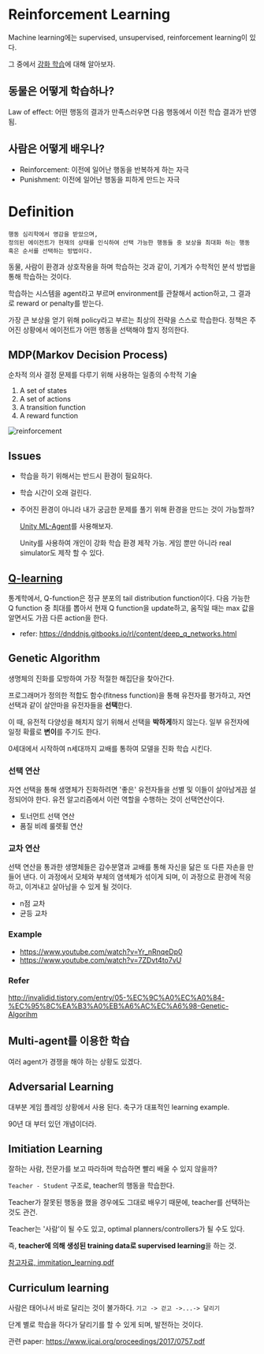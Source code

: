 # Reinforcement Learning
Machine learning에는 supervised, unsupervised, reinforcement learning이 있다.

그 중에서 [강화 학습](https://ko.wikipedia.org/wiki/%EA%B0%95%ED%99%94_%ED%95%99%EC%8A%B5)에 대해 알아보자.

## 동물은 어떻게 학습하나?
Law of effect: 어떤 행동의 결과가 만족스러우면 다음 행동에서 이전 학습 결과가 반영됨.

## 사람은 어떻게 배우나?
- Reinforcement: 이전에 일어난 행동을 반복하게 하는 자극
- Punishment: 이전에 일어난 행동을 피하게 만드는 자극


# Definition
```
행동 심리학에서 영감을 받았으며, 
정의된 에이전트가 현재의 상태를 인식하여 선택 가능한 행동들 중 보상을 최대화 하는 행동 혹은 순서를 선택하는 방법이다.
```
동물, 사람이 환경과 상호작용을 하며 학습하는 것과 같이, 기계가 수학적인 분석 방법을 통해 학습하는 것이다.

학습하는 시스템을 agent라고 부르며 environment를 관찰해서 action하고, 그 결과로 reward or penalty를 받는다.

가장 큰 보상을 얻기 위해 policy라고 부르는 최상의 전략을 스스로 학습한다. 정책은 주어진 상황에서 에이전트가 어떤 행동을 선택해야 할지 정의한다.

## MDP(Markov Decision Process)
순차적 의사 결정 문제를 다루기 위해 사용하는 일종의 수학적 기술
1. A set of states
2. A set of actions
3. A transition function
4. A reward function

![reinforcement](http://www.popit.kr/wp-content/uploads/2017/02/Screen-Shot-2017-02-28-at-4.00.34-PM-600x251.png)

## Issues
- 학습을 하기 위해서는 반드시 환경이 필요하다.
- 학습 시간이 오래 걸린다.
- 주어진 환경이 아니라 내가 궁금한 문제를 풀기 위해 환경을 만드는 것이 가능할까?

  [Unity ML-Agent](https://blogs.unity3d.com/kr/2017/09/19/introducing-unity-machine-learning-agents/)를 사용해보자.
  
  Unity를 사용하여 개인이 강화 학습 환경 제작 가능. 게임 뿐만 아니라 real simulator도 제작 할 수 있다.
  
## [Q-learning](https://en.wikipedia.org/wiki/Q-function)
통계학에서, Q-function은 정규 분포의 tail distribution function이다.
다음 가능한 Q function 중 최대를 뽑아서 현재 Q function을 update하고, 움직일 때는 max 값을 알면서도 가끔 다른 action을 한다.

- refer: https://dnddnjs.gitbooks.io/rl/content/deep_q_networks.html

## Genetic Algorithm
생명체의 진화를 모방하여 가장 적절한 해집단을 찾아간다.

프로그래머가 정의한 적합도 함수(fitness function)을 통해 유전자를 평가하고, 자연 선택과 같이 살안마을 유전자들을 **선택**한다.

이 때, 유전적 다양성을 해치지 않기 위해서 선택을 **박하게**하지 않는다. 일부 유전자에 일정 확률로 **변이**를 주기도 한다.

0세대에서 시작하여 n세대까지 교배를 통하여 모델을 진화 학습 시킨다.

### 선택 연산
자연 선택을 통해 생명체가 진화하려면 '좋은' 유전자들을 선별 및 이들이 살아남게끔 설정되어야 한다. 유전 알고리즘에서 이런 역할을 수행하는 것이 선택연산이다.
- 토너먼트 선택 연산
- 품질 비례 룰렛휠 연산

### 교차 연산
선택 연산을 통과한 생명체들은 감수분열과 교배를 통해 자신을 닮은 또 다른 자손을 만들어 낸다. 이 과정에서 모체와 부체의 염색체가 섞이게 되며, 이 과정으로 환경에 적응하고, 이겨내고 살아남을 수 있게 될 것이다.
- n점 교차
- 균등 교차

### Example
- https://www.youtube.com/watch?v=Yr_nRnqeDp0
- https://www.youtube.com/watch?v=7ZDvt4to7vU

### Refer
http://invalidid.tistory.com/entry/05-%EC%9C%A0%EC%A0%84-%EC%95%8C%EA%B3%A0%EB%A6%AC%EC%A6%98-Genetic-Algorihm


## Multi-agent를 이용한 학습
여러 agent가 경쟁을 해야 하는 상황도 있겠다.

## Adversarial Learning
대부분 게임 플레잉 상황에서 사용 된다. 축구가 대표적인 learning example.

90년 대 부터 있던 개념이더라.


## Imitiation Learning
잘하는 사람, 전문가를 보고 따라하며 학습하면 빨리 배울 수 있지 않을까?

`Teacher - Student` 구조로, teacher의 행동을 학습한다.

Teacher가 잘못된 행동을 했을 경우에도 그대로 배우기 때문에, teacher를 선택하는 것도 관건.

Teacher는 '사람'이 될 수도 있고, optimal planners/controllers가 될 수도 있다.

즉, **teacher에 의해 생성된 training data로 supervised learning**을 하는 것.

[참고자료, immitation_learning.pdf](https://katefvision.github.io/katefSlides/immitation_learning_I_katef.pdf)

## Curriculum learning
사람은 태어나서 바로 달리는 것이 불가하다.
`기고 -> 걷고 ->...-> 달리기`

단계 별로 학습을 하다가 달리기를 할 수 있게 되며, 발전하는 것이다.

관련 paper: https://www.ijcai.org/proceedings/2017/0757.pdf

